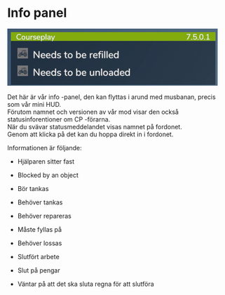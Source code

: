 # Info panel

![Image](../assets/images/infopanel_0_0_480_130.png)

  
Det här är vår info -panel, den kan flyttas i arund med musbanan, precis som vår mini HUD.  
Förutom namnet och versionen av vår mod visar den också statusinforentioner om CP -förarna.  
När du svävar statusmeddelandet visas namnet på fordonet.  
Genom att klicka på det kan du hoppa direkt in i fordonet.  


  
Informationen är följande:  

- Hjälparen sitter fast  

- Blocked by an object  

- Bör tankas  

- Behöver tankas  

- Behöver repareras  

- Måste fyllas på  

- Behöver lossas  

- Slutfört arbete  

- Slut på pengar  

- Väntar på att det ska sluta regna för att slutföra   


